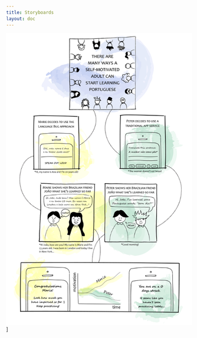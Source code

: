 ```yaml
---
title: Storyboards
layout: doc
---
```

[![Storyboard v.1](images/storyboard-1.jpg)](images/storyboard-1.jpg)]